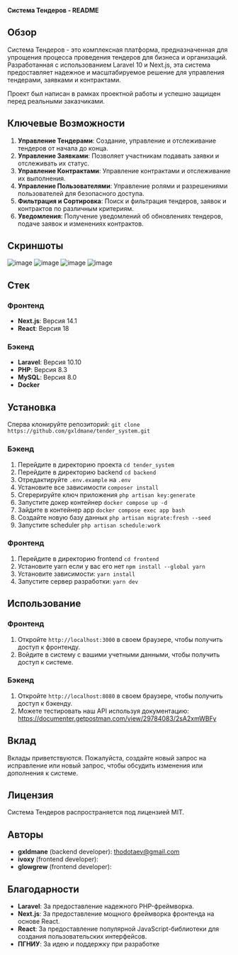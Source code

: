 **Система Тендеров - README**

**Обзор**
------------

Система Тендеров - это комплексная платформа, предназначенная для упрощения процесса проведения тендеров для бизнеса и организаций. 
Разработанная с использованием Laravel 10 и Next.js, эта система предоставляет надежное и масштабируемое решение для управления тендерами, заявками и контрактами.

Проект был написан в рамках проектной работы и успешно защищен перед реальными заказчиками.

**Ключевые Возможности**
----------------

1. **Управление Тендерами**: Создание, управление и отслеживание тендеров от начала до конца.
2. **Управление Заявками**: Позволяет участникам подавать заявки и отслеживать их статус.
3. **Управление Контрактами**: Управление контрактами и отслеживание их выполнения.
4. **Управление Пользователями**: Управление ролями и разрешениями пользователей для безопасного доступа.
5. **Фильтрация и Сортировка**: Поиск и фильтрация тендеров, заявок и контрактов по различным критериям.
6. **Уведомления**: Получение уведомлений об обновлениях тендеров, подаче заявок и изменениях контрактов.

**Скриншоты**
-------------------------
![image](https://github.com/gxldmane/tender_system/assets/86232485/81d27c7b-0b91-4e2a-9699-f8d9529260df)
![image](https://github.com/gxldmane/tender_system/assets/86232485/92fc3d52-7023-48a6-95b0-82d82108911b)
![image](https://github.com/gxldmane/tender_system/assets/86232485/dbe468d5-1e6a-4172-bc96-18526266bcfc)
![image](https://github.com/gxldmane/tender_system/assets/86232485/0d0a43f9-b095-49ee-95dd-eda3314cc710)





**Стек**
-------------------------

### Фронтенд
- **Next.js**: Версия 14.1
- **React**: Версия 18

### Бэкенд
- **Laravel**: Версия 10.10
- **PHP**: Версия 8.3
- **MySQL**: Версия 8.0
- **Docker**

**Установка**
--------------

Cперва клонируйте репозиторий: `git clone https://github.com/gxldmane/tender_system.git`

### Бэкенд
1. Перейдите в директорию проекта `cd tender_system`
2. Перейдите в директорию backend `cd backend`
3. Отредактируйте `.env.example` на `.env`
4. Установите все зависимости `composer install`
5. Сгерерируйте ключ приложения `php artisan key:generate`
6. Запустите докер контейнер `docker compose up -d`
7. Зайдите в контейнер app `docker compose exec app bash`
8. Создайте новую базу данных `php artisan migrate:fresh --seed`
9. Запустите scheduler `php artisan schedule:work`

### Фронтенд
1. Перейдите в директорию frontend `cd frontend`
2. Установите yarn если у вас его нет `npm install --global yarn`
3. Установите зависимости: `yarn install`
4. Запустите сервер разработки: `yarn dev`

**Использование**
---------

### Фронтенд
1. Откройте `http://localhost:3000` в своем браузере, чтобы получить доступ к фронтенду.
2. Войдите в систему с вашими учетными данными, чтобы получить доступ к системе.

### Бэкенд
1. Откройте `http://localhost:8080` в своем браузере, чтобы получить доступ к бэкенду.
2. Можете тестировать наш API используя документацию: https://documenter.getpostman.com/view/29784083/2sA2xmWBFy

**Вклад**
--------------

Вклады приветствуются. Пожалуйста, создайте новый запрос на исправление или новый запрос, чтобы обсудить изменения или дополнения к системе.

**Лицензия**
---------

Система Тендеров распространяется под лицензией MIT.

**Авторы**
---------

- **gxldmane** (backend developer): thodotaev@gmail.com
- **ivoxy** (frontend developer):
- **glowgrew** (frontend developer):

**Благодарности**
----------------

- **Laravel**: За предоставление надежного PHP-фреймворка.
- **Next.js**: За предоставление мощного фреймворка фронтенда на основе React.
- **React**: За предоставление популярной JavaScript-библиотеки для создания пользовательских интерфейсов.
- **ПГНИУ**: За идею и поддержку при разработке
